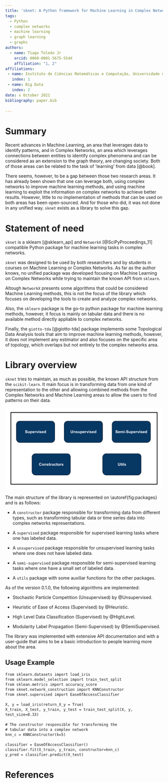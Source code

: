 ```yaml
---
title: 'sknet: A Python framework for Machine Learning in Complex Networks'
tags:
  - Python
  - complex networks
  - machine learning
  - graph learning
  - graphs
authors:
  - name: Tiago Toledo Jr
    orcid: 0000-0001-5675-554X
    affiliation: "1, 2"
affiliations:
 - name: Instituto de Ciências Matemáticas e Computação, Universidade de São Paulo
   index: 1
 - name: Big Data
   index: 2
date: x October 2021
bibliography: paper.bib

---
```


# Summary

Recent advances in Machine Learning, an area that leverages data to identify patterns,
and in Complex Networks, an area which leverages connections between entities to identify
complex phenomena and can be considered as an extension to the graph theory, are
changing society. Both of those areas can be related to the task of 'learning' from data [@book].

There seems, however, to be a gap between those two research areas.
It has already been shown that one can leverage both, using complex networks to improve
machine learning methods, and using machine learning to exploit the information on
complex networks to achieve better results.
However, little to no implementation of methods that can be used on both areas has been
open-sourced. And for those who did, it was not done in any unified way.
`sknet` exists as a library to solve this gap.

# Statement of need

`sknet` is a sklearn [@sklearn_api] and `NetworkX` [@SciPyProceedings_11] compatible Python package for machine learning tasks in complex networks. 

`sknet` was designed to be used by both researchers and by students in courses
on Machine Learning or Complex Networks. As far as the author knows, no unified
package was developed focusing on Machine Learning on Complex Networks while trying
to maintain the known API from `sklearn`.

Altough ``NetworkX`` presents some algorithms that could be considered Machine Learning methods,
this is not the focus of the library which focuses on developing the tools to create and analyze
complex networks.

Also, the ``sklearn`` package is the go-to python package for machine learning methods, however,
it focus is mainly on tabular data and there is no available method directly appliable to complex
networks.

Finally, the ``giotto-tda`` [@giotto-tda] package implements some Topological Data Analysis tools
that aim to improve machine learning methods, however, it does not implement any estimator
and also focuses on the specific area of topology, which overlaps but not entirely to the complex
networks area.

# Library overview

`sknet` tries to maintain, as much as possible, the known API structure from
the `scikit-learn`. It main focus is in transforming data from one kind of representation
to the other and allowing combined methods from the Complex Networks and Machine Learning
areas to allow the users to find patterns on their data.

![`sknet` packages structure.\label{fig:packages}](sknet_packages.png)

The main structure of the library is represented on \autoref{fig:packages} and is as follows:

- A `constructor` package responsible for transforming data from different types, such
as transforming tabular data or time series data into complex networks representations.  

- A `supervised` package responsible for supervised learning tasks where one has labeled data.  

- A `unsupervised` package responsible for unsupervised learning tasks where one does not have labeled data.  

- A `semi-supervised` package responsible for semi-supervised learning tasks where one have a small set of labeled data.  

- A `utils` package with some auxiliar functions for the other packages.

As of the version 0.1.0, the following algorithms are implemented:

- Stochastic Particle Competition (Unsupervised) by @Unsupervised.  

- Heuristic of Ease of Access (Supervised) by @Heuristic.  

- High Level Data Classification (Supervised) by @HighLevel.  

- Modularity Label Propagation (Semi-Supervised) by @SemiSupervised.  


 The library was implemented with extensive API documentation and with a user-guide
 that aims to be a basic introduction to people learning more about the area.

## Usage Example

    from sklearn.datasets import load_iris
    from sklearn.model_selection import train_test_split
    from sklean.metrics import accuracy_score
    from sknet.network_construction import KNNConstructor
    from sknet.supervised import EaseOfAccessClassifier

    X, y = load_iris(return_X_y = True)
    X_train, X_test, y_train, y_test = train_test_split(X, y, test_size=0.33)

    # The constructor responsible for transforming the
    # tabular data into a complex network
    knn_c = KNNConstructor(k=5)

    classifier = EaseOfAccessClassifier()
    classifier.fit(X_train, y_train, constructor=knn_c)
    y_pred = classifier.predict(X_test)

# References
